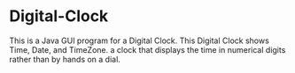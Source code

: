 # Digital-Clock
This is a Java GUI program for a Digital Clock. This Digital Clock shows Time, Date, and TimeZone. a clock that displays the time in numerical digits rather than by hands on a dial.
